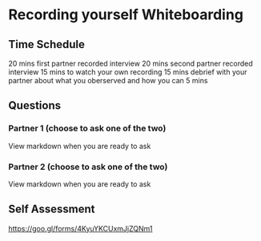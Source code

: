 # Recording yourself Whiteboarding

## Time Schedule
20 mins first partner recorded interview
20 mins second partner recorded interview 
15 mins to watch your own recording
15 mins debrief with your partner about what you oberserved and how you can 
5 mins  

## Questions

### Partner 1 (choose to ask one of the two)
View markdown when you are ready to ask
<!--
1. Find the 10 most popular words (popularity is determined by how often they occur) in a text file (or long string of text).
2. Given two lists of unordered numbers, find the intersection of the two lists (the numbers that are in common).
-->

### Partner 2 (choose to ask one of the two)
View markdown when you are ready to ask
<!--
3. Given two strings, write a method to decide if one is a permutation of the other (different ordering of the same letters)?
4. Given any integer, print an English phrase that describes the integer (e.g. One Thousand Two Hundred Thirty Four).
-->

## Self Assessment
https://goo.gl/forms/4KyuYKCUxmJjZQNm1
